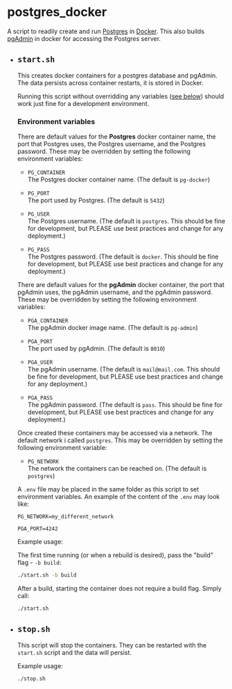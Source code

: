 # postgres_docker

A script to readily create and run [Postgres](https://www.postgresql.org/) in [Docker](docker.com). This also builds [pgAdmin](pgadmin.org) in docker for accessing the Postgres server.

- ## `start.sh`

  This creates docker containers for a postgres database and pgAdmin. The data persists across container restarts, it is stored in Docker.

  Running this script without overridding any variables ([see below](#environment-variables)) should work just fine for a development environment.

  ### Environment variables

  There are default values for the **Postgres** docker container name, the port that Postgres uses, the Postgres username, and the Postgres password. These may be overridden by setting the following environment variables:

  - `PG_CONTAINER`\
    The Postgres docker container name. (The default is `pg-docker`)

  - `PG_PORT`\
    The port used by Postgres. (The default is `5432`)

  - `PG_USER`\
    The Postgres username. (The default is `postgres`. This should be fine for development, but PLEASE use best practices and change for any deployment.)

  - `PG_PASS`\
    The Postgres password. (The default is `docker`. This should be fine for development, but PLEASE use best practices and change for any deployment.)

  There are default values for the **pgAdmin** docker container, the port that pgAdmin uses, the pgAdmin username, and the pgAdmin password. These may be overridden by setting the following environment variables:

  - `PGA_CONTAINER`\
    The pgAdmin docker image name. (The default is `pg-admin`)

  - `PGA_PORT`\
    The port used by pgAdmin. (The default is `8010`)

  - `PGA_USER`\
    The pgAdmin username. (The default is `mail@mail.com`. This should be fine for development, but PLEASE use best practices and change for any deployment.)

  - `PGA_PASS`\
    The pgAdmin password. (The default is `pass`. This should be fine for development, but PLEASE use best practices and change for any deployment.)

  Once created these containers may be accessed via a network. The default network i called `postgres`. This may be overridden by setting the following environment variable:

  - `PG_NETWORK`\
    The network the containers can be reached on. (The default is `postgres`)

  A `.env` file may be placed in the same folder as this script to set environment variables. An example of the content of the `.env` may look like:

  ```.env
  PG_NETWORK=my_different_network

  PGA_PORT=4242
  ```

  Example usage:

  The first time running (or when a rebuild is desired), pass the "build" flag - `-b build`:

  ```bash
  ./start.sh -b build
  ```

  After a build, starting the container does not require a build flag. Simply call:

  ```bash
  ./start.sh
  ```

- ## `stop.sh`

  This script will stop the containers. They can be restarted with the `start.sh` script and the data will persist.

  Example usage:

  ```bash
  ./stop.sh
  ```
